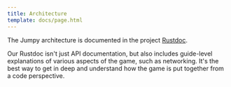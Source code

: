 ```yaml
---
title: Architecture
template: docs/page.html
---
```


The Jumpy architecture is documented in the project [Rustdoc](https://fishfolk.github.io/jumpy/book/developers/rustdoc/jumpy/index.html).

Our Rustdoc isn't just API documentation, but also includes guide-level explanations of various
aspects of the game, such as networking. It's the best way to get in deep and understand how the
game is put together from a code perspective.
